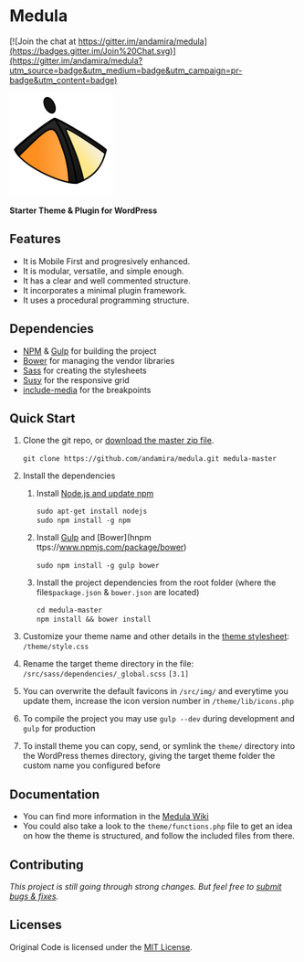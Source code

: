 # Medula

[![Join the chat at https://gitter.im/andamira/medula](https://badges.gitter.im/Join%20Chat.svg)](https://gitter.im/andamira/medula?utm_source=badge&utm_medium=badge&utm_campaign=pr-badge&utm_content=badge)

![logo](src/img/favicon-big.png)

**Starter Theme & Plugin for WordPress**

## Features

- It is Mobile First and progresively enhanced.
- It is modular, versatile, and simple enough.
- It has a clear and well commented structure.
- It incorporates a minimal plugin framework.
- It uses a procedural programming structure.

## Dependencies

- [NPM](https://www.npmjs.com/) & [Gulp](http://gulpjs.com/) for building the project
- [Bower](http://bower.io/) for managing the vendor libraries
- [Sass](http://sass-lang.com/) for creating the stylesheets
- [Susy](http://susy.oddbird.net/) for the responsive grid
- [include-media](https://github.com/eduardoboucas/include-media) for the breakpoints


## Quick Start

1. Clone the git repo, or [download the master zip file](https://github.com/andamira/medula/archive/master.zip).

	`git clone https://github.com/andamira/medula.git medula-master`


1. Install the dependencies

	1. Install [Node.js and update npm](https://docs.npmjs.com/getting-started/installing-node)

		```
		sudo apt-get install nodejs
		sudo npm install -g npm
		```

	1. Install [Gulp](https://github.com/gulpjs/gulp/blob/master/docs/getting-started.md) and [Bower](hnpm ttps://www.npmjs.com/package/bower)

		`sudo npm install -g gulp bower`

	1. Install the project dependencies from the root folder (where the files`package.json` & `bower.json` are located)
	
		```
		cd medula-master
		npm install && bower install
		```

1. Customize your theme name and other details in the [theme stylesheet](https://codex.wordpress.org/Theme_Development#Theme_Stylesheet): `/theme/style.css`

1. Rename the target theme directory in the file: `/src/sass/dependencies/_global.scss` `[3.1]`

1. You can overwrite the default favicons in `/src/img/` and everytime you update them, increase the icon version number in `/theme/lib/icons.php`

1. To compile the project you may use `gulp --dev` during development and `gulp` for production

1. To install theme you can copy, send, or symlink the `theme/` directory into the WordPress themes directory, giving the target theme folder the custom name you configured before


## Documentation

- You can find more information in the [Medula Wiki](https://github.com/andamira/medula/wiki)
- You could also take a look to the `theme/functions.php` file to get an idea on how the theme is structured, and follow the included files from there.


## Contributing

_This project is still going through strong changes. But feel free to [submit bugs & fixes](https://github.com/andamira/medula/issues)._


## Licenses

Original Code is licensed under the [MIT License](https://github.com/andamira/medula/blob/master/LICENSE.md).

